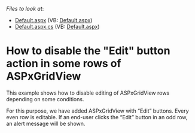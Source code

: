 <!-- default file list -->
*Files to look at*:

* [Default.aspx](./CS/WebSite/Default.aspx) (VB: [Default.aspx](./VB/WebSite/Default.aspx))
* [Default.aspx.cs](./CS/WebSite/Default.aspx.cs) (VB: [Default.aspx](./VB/WebSite/Default.aspx))
<!-- default file list end -->
# How to disable the "Edit" button action in some rows of ASPxGridView


<p>This example shows how to disable editing of ASPxGridView rows depending on some conditions.</p><p>For this purpose, we have added ASPxGridView with “Edit” buttons. Every even row is editable. If an end-user clicks the “Edit” button in an odd row, an alert message will be shown.</p>

<br/>


